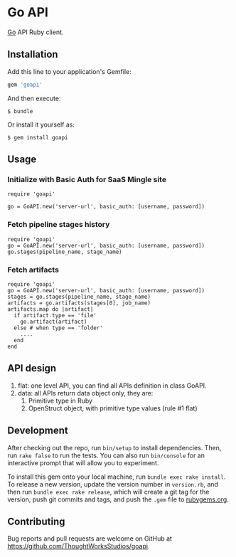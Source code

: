 # Go API

[Go](http://www.go.cd) API Ruby client.

## Installation

Add this line to your application's Gemfile:

```ruby
gem 'goapi'
```

And then execute:

    $ bundle

Or install it yourself as:

    $ gem install goapi

## Usage

### Initialize with Basic Auth for SaaS Mingle site

    require 'goapi'

    go = GoAPI.new('server-url', basic_auth: [username, password])

### Fetch pipeline stages history

    require 'goapi'
    go = GoAPI.new('server-url', basic_auth: [username, password])
    go.stages(pipeline_name, stage_name)

### Fetch artifacts

    require 'goapi'
    go = GoAPI.new('server-url', basic_auth: [username, password])
    stages = go.stages(pipeline_name, stage_name)
    artifacts = go.artifacts(stages[0], job_name)
    artifacts.map do |artifact|
      if artifact.type == 'file'
        go.artifact(artifact)
      else # when type == 'folder'
        ....
      end
    end

## API design

1. flat: one level API, you can find all APIs definition in class GoAPI.
2. data: all APIs return data object only, they are:
   1. Primitive type in Ruby
   2. OpenStruct object, with primitive type values (rule #1 flat)

## Development

After checking out the repo, run `bin/setup` to install dependencies. Then, run `rake false` to run the tests. You can also run `bin/console` for an interactive prompt that will allow you to experiment.

To install this gem onto your local machine, run `bundle exec rake install`. To release a new version, update the version number in `version.rb`, and then run `bundle exec rake release`, which will create a git tag for the version, push git commits and tags, and push the `.gem` file to [rubygems.org](https://rubygems.org).

## Contributing

Bug reports and pull requests are welcome on GitHub at https://github.com/ThoughtWorksStudios/goapi.

